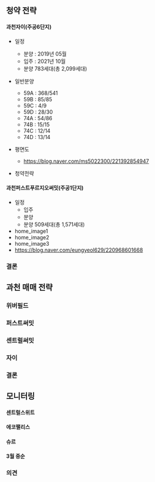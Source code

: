 ## 청약 전략

#### 과천자이(주공6단지)

- 일정
  - 분양 : 2019년 05월
  - 입주 : 2021년 10월
  - 분양 783세대(총 2,099세대)
- 일반분양
  - 59A : 368/541
  - 59B :  85/85
  - 59C :   4/9
  - 59D :  28/30
  - 74A :  54/86
  - 74B :  15/15
  - 74C :  12/14
  - 74D :  13/14

- 평면도
  - https://blog.naver.com/ms5022300/221392854947

- 청약전략

#### 과천퍼스트푸르지오써밋(주공1단지)

- 일정
  - 입주
  - 분양
  - 분양 509세대(총 1,571세대)
- home_image1
- home_image2
- home_image3
- https://blog.naver.com/eungyeol629/220968601668







### 결론

## 과천 매매 전략

### 위버필드
### 퍼스트써밋
### 센트럴써밋
### 자이

### 결론


## 모니터링

#### 센트럴스위트

#### 에코팰리스

#### 슈르



#### 3월 중순

### 의견
